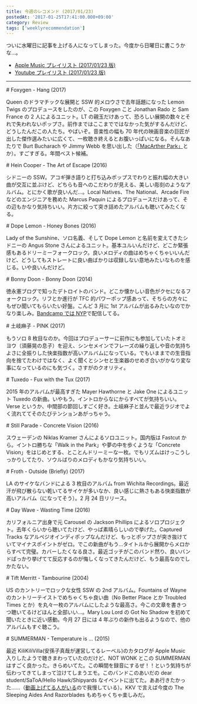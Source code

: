 ```yaml
---
title: 今週のレコメンド (2017/01/23)
postedAt: '2017-01-25T17:41:00.000+09:00'
category: Review
tags: ['weeklyrecommendation']
---
```


ついに水曜日に記事を上げる人になってしまった。今度から日曜日に書こうかな…。

- [Apple Music プレイリスト (2017/01/23 版)](https://itunes.apple.com/jp/playlist/jin-zhounorekomendo-2017-01/idpl.9276a8e9935e4e3d857ac1df5e60f152)
- [Youtube プレイリスト (2017/01/23 版)](https://www.youtube.com/playlist?list=PLegnWsUgQaycxCZKL5dkkpa%5FzmW78BIhD)

---

\# Foxygen - Hang (2017)

Queen のドラマチックな展開と SSW 的メロウさで去年話題になった Lemon Twigs のプロデュースをしたのが、この Foxygen こと Jonathan Rado と Sam France の 2 人によるユニット。LT の親玉だけあって、恐ろしい展開の数々とそれで失われないポップさ。前作まではここまでではなかった気がするんだけど、どうしたんだこの人たち。やばいぞ。音楽性の幅も 70 年代の映画音楽の巨匠が出した傑作選みたいに広くて、一枚聴き終えるとお腹いっぱいになる。そんなあたりで Burt Bucharach や Jimmy Webb を思い出した（[「MacArther Park」](https://www.youtube.com/watch?v=CPMpeNDIGdk)とか）。すごすぎる。年間ベスト候補。

\# Hein Cooper - The Art of Escape (2016)

シドニーの SSW。アコギ弾き語りと打ち込みポップスでわりと振れ幅の大きい曲が交互に並ぶけど、どちらも音へのこだわりが見える、美しい彫刻のようなアルバム。とにかく歌が良いんだ…。Local Natives、The National、Arcade Fire などのエンジニアを務めた Marcus Paquin によるプロデュースだけあって、その辺もかなり気持ちいい。片方に絞って突き詰めたアルバムも聴いてみたくなる。

\# Dope Lemon - Honey Bones (2016)

Lady of the Sunshine、ソロ名義、そして Dope Lemon と名前を変えてきたシドニーの Angus Stone さんによるユニット。基本ユルいんだけど、どこか緊張感もあるドリーミーフォークロック。良いメロディの曲はめちゃくちゃいいんだけど、どうしてもストレートに良い曲ばかりは収録しない意地みたいなものを感じる。いや良いんだけど。

\# Bonny Doon - Bonny Doon (2014)

徳永憲ブログで知ったデトロイトのバンド。どこか懐かしい音色がクセになるフォークロック。リフとか進行が TFC 的パワーポップ感あって、そちらの方々にもぜひ聞いてもらいたい好盤。こんど 3 月に 1st アルバムが出るみたいなのでかなり楽しみ。[Bandcamp では NYP](https://bonnydoondetroit.bandcamp.com/)で配信してる。

\# 土岐麻子 - PINK (2017)

もうソロ 8 枚目なのか。今回はプロデューサーに前作にも参加していたトオミヨウ（須藤晃の息子）を迎え、シンセメインでフレーズの繰り返しや音の気持ちよさに全振りした快楽指数が高いアルバムになっている。でもいままでの生音指向を捨てたわけではなく、よく聞くとシンセと生楽器のせめぎ合いがかなり変な事になっているのにも気づく。さすがのクオリティ。

\# Tuxedo - Fux with the Tux (2017)

2015 年のアルバムが最高すぎた Mayer Hawthorne と Jake One によるユニット Tuxedo の新曲。いやもう。イントロからなにからすべてが気持ちいい。Verse というか、中間部の節回しすごく好き。土岐麻子と並んで最近ラジオでよく流れててそのたびテンションあがっちゃう。

\# Still Parade - Concrete Vision (2016)

スウェーデンの Niklas Kramer さんによるソロユニット。国内版は Fastcut から。イントロ勝ちな「Walk in the Park」や夢の中を歩くような「Concrete Vision」をはじめとする、とことんドリーミーな一枚。でもリズムはけっこうしっかりしてたり、ソウルばりのメロディもかなり気持ちいい。

\# Froth - Outside (Briefly) (2017)

LA のサイケなバンドによる 3 枚目のアルバム from Wichita Recordings。最近汗が飛び散らない乾いてるサイケが多いなか、良い感じに熱さもある快楽指数が高いアルバム（になってそう）。2 月 24 日リリース。

\# Day Wave - Wasting Time (2016)

カリフォルニア出身で元 Carousel の Jackson Phillips によるソロプロジェクト。去年くらいから聴いてたけど、やっぱ素晴らしいので挙げた。Captured Tracks なアルペジオインディポップなんだけど、もっとポップさが突き抜けていてマイナスポイントがゼロ。でこの新曲がもう…タイトルから展開からメロからすべて完璧。カバーしたくなる良さ。最近ゴッチがこのバンド然り、良いバンドばっかり挙げてて反応するのが悔しくなってきたんだけど、もう最高なのでしかたない。

\# Tift Merritt - Tambourine (2004)

US のカントリーでロックな女性 SSW の 2nd アルバム。Fountains of Wayne のカントリーテイストでめちゃくちゃ良い曲（No Better Place とか Troubled Times とか）を丸々一枚のアルバムにしたような最高さ。今この文章を書きつつ聴いてるけどほんと全部いい…。Mary Lou Lord の Got No Shadow を初めて聞いたときに近い感動。今月 27 日には 4 年ぶりの新作も出るようなので、他のアルバムもすぐ聴こう。

\# SUMMERMAN - Temperature is … (2015)

最近 KiliKiliVilla(安孫子真哉が運営してるレーベル)のカタログが Apple Music 入りしたようで聴きまわっていたのだけど、NOT WONK とこの SUMMERMAN はすごく良かった。きらめいてた。この瞬間を録音にするぜ！！という気持ちが伝わってきてしまって泣けてしまうエモ。このバンドこのあいだの dear student/SaToA/Hello Hawk/Shipyards なイベントに出てた。ああ行きたかった……（[動画上げてる人がいる](https://www.youtube.com/watch?v=iHdRXq07IIQ)ので我慢している）。KKV で言えば今度の The Sleeping Aides And Razorblades もめちゃくちゃ楽しみだ。
